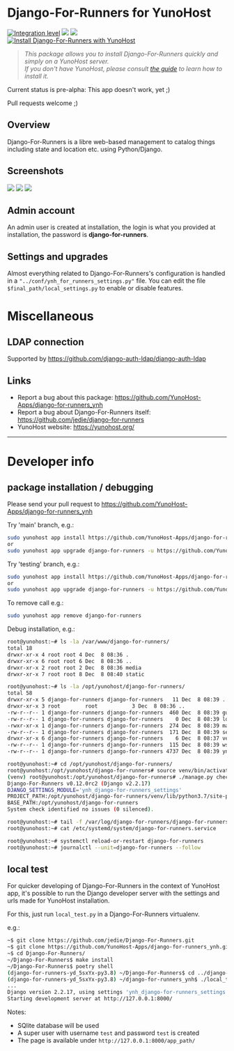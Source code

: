 # Django-For-Runners for YunoHost

[![Integration level](https://dash.yunohost.org/integration/django-for-runners.svg)](https://dash.yunohost.org/appci/app/django-for-runners) ![](https://ci-apps.yunohost.org/ci/badges/django-for-runners.status.svg) ![](https://ci-apps.yunohost.org/ci/badges/django-for-runners.maintain.svg)  
[![Install Django-For-Runners with YunoHost](https://install-app.yunohost.org/install-with-yunohost.png)](https://install-app.yunohost.org/?app=django-for-runners)

> *This package allows you to install Django-For-Runners quickly and simply on a YunoHost server.  
If you don't have YunoHost, please consult [the guide](https://yunohost.org/#/install) to learn how to install it.*

Current status is pre-alpha: This app doesn't work, yet ;)

Pull requests welcome ;)

## Overview

Django-For-Runners is a libre web-based management to catalog things including state and location etc. using Python/Django.

## Screenshots

![](https://raw.githubusercontent.com/jedie/jedie.github.io/master/screenshots/django-for-runners/for-runers%20v0.6.0%202018-07-31%20GPX%20Track.png)
![](https://raw.githubusercontent.com/jedie/jedie.github.io/master/screenshots/django-for-runners/for-runners%20v0.4.0%202018-6-26%20GPX%20info.png)
![](https://raw.githubusercontent.com/jedie/jedie.github.io/master/screenshots/django-for-runners/for-runners%20v0.6.0%202018-07-19%20Event%20Costs.png)

## Admin account

An admin user is created at installation, the login is what you provided at installation, the password is **django-for-runners**.

## Settings and upgrades

Almost everything related to Django-For-Runners's configuration is handled in a `"../conf/ynh_for_runners_settings.py"` file.
You can edit the file `$final_path/local_settings.py` to enable or disable features.

# Miscellaneous

## LDAP connection

Supported by https://github.com/django-auth-ldap/django-auth-ldap

## Links

 * Report a bug about this package: https://github.com/YunoHost-Apps/django-for-runners_ynh
 * Report a bug about Django-For-Runners itself: https://github.com/jedie/django-for-runners
 * YunoHost website: https://yunohost.org/

---

# Developer info

## package installation / debugging

Please send your pull request to https://github.com/YunoHost-Apps/django-for-runners_ynh

Try 'main' branch, e.g.:
```bash
sudo yunohost app install https://github.com/YunoHost-Apps/django-for-runners_ynh/tree/master --debug
or
sudo yunohost app upgrade django-for-runners -u https://github.com/YunoHost-Apps/django-for-runners_ynh/tree/master --debug
```

Try 'testing' branch, e.g.:
```bash
sudo yunohost app install https://github.com/YunoHost-Apps/django-for-runners_ynh/tree/testing --debug
or
sudo yunohost app upgrade django-for-runners -u https://github.com/YunoHost-Apps/django-for-runners_ynh/tree/testing --debug
```

To remove call e.g.:
```bash
sudo yunohost app remove django-for-runners
```

Debug installation, e.g.:
```bash
root@yunohost:~# ls -la /var/www/django-for-runners/
total 18
drwxr-xr-x 4 root root 4 Dec  8 08:36 .
drwxr-xr-x 6 root root 6 Dec  8 08:36 ..
drwxr-xr-x 2 root root 2 Dec  8 08:36 media
drwxr-xr-x 7 root root 8 Dec  8 08:40 static

root@yunohost:~# ls -la /opt/yunohost/django-for-runners/
total 58
drwxr-xr-x 5 django-for-runners django-for-runners   11 Dec  8 08:39 .
drwxr-xr-x 3 root        root           3 Dec  8 08:36 ..
-rw-r--r-- 1 django-for-runners django-for-runners  460 Dec  8 08:39 gunicorn.conf.py
-rw-r--r-- 1 django-for-runners django-for-runners    0 Dec  8 08:39 local_settings.py
-rwxr-xr-x 1 django-for-runners django-for-runners  274 Dec  8 08:39 manage.py
-rw-r--r-- 1 django-for-runners django-for-runners  171 Dec  8 08:39 secret.txt
drwxr-xr-x 6 django-for-runners django-for-runners    6 Dec  8 08:37 venv
-rw-r--r-- 1 django-for-runners django-for-runners  115 Dec  8 08:39 wsgi.py
-rw-r--r-- 1 django-for-runners django-for-runners 4737 Dec  8 08:39 ynh_for_runners_settings.py

root@yunohost:~# cd /opt/yunohost/django-for-runners/
root@yunohost:/opt/yunohost/django-for-runners# source venv/bin/activate
(venv) root@yunohost:/opt/yunohost/django-for-runners# ./manage.py check
Django-For-Runners v0.12.0rc2 (Django v2.2.17)
DJANGO_SETTINGS_MODULE='ynh_django-for-runners_settings'
PROJECT_PATH:/opt/yunohost/django-for-runners/venv/lib/python3.7/site-packages
BASE_PATH:/opt/yunohost/django-for-runners
System check identified no issues (0 silenced).

root@yunohost:~# tail -f /var/log/django-for-runners/django-for-runners.log
root@yunohost:~# cat /etc/systemd/system/django-for-runners.service

root@yunohost:~# systemctl reload-or-restart django-for-runners
root@yunohost:~# journalctl --unit=django-for-runners --follow
```

## local test

For quicker developing of Django-For-Runners in the context of YunoHost app,
it's possible to run the Django developer server with the settings
and urls made for YunoHost installation.

For this, just run `local_test.py` in a Django-For-Runners virtualenv. 

e.g.:
```bash
~$ git clone https://github.com/jedie/Django-For-Runners.git
~$ git clone https://github.com/YunoHost-Apps/django-for-runners_ynh.git
~$ cd Django-For-Runners/
~/Django-For-Runners$ make install
~/Django-For-Runners$ poetry shell
(django-for-runners-yd_5sxYx-py3.8) ~/Django-For-Runners$ cd ../django-for-runners_ynh/
(django-for-runners-yd_5sxYx-py3.8) ~/django-for-runners_ynh$ ./local_test.py
...
Django version 2.2.17, using settings 'ynh_django-for-runners_settings'
Starting development server at http://127.0.0.1:8000/
```

Notes:

* SQlite database will be used
* A super user with username `test` and password `test` is created
* The page is available under `http://127.0.0.1:8000/app_path/`